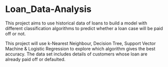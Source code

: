# Loan_Data-Analysis
This project aims to use historical data of loans to build a model with different classification algorithms to predict whether a loan case will be paid off or not. 

This project will use k-Nearest Neighbour, Decision Tree, Support Vector Machine &amp; Logistic Regression to explore which algorithm gives the best accuracy. The data set includes details of customers whose loan are already paid off or defaulted.
